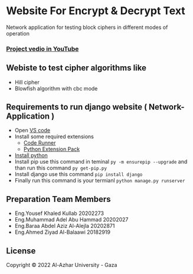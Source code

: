 # Website For Encrypt & Decrypt Text

Network application for testing block ciphers in different modes of operation

### [Project vedio in YouTube](https://www.youtube.com/watch?v=XICnd5_KsSs)

## Webiste to test cipher algorithms like

- Hill cipher
- Blowfish algorithm with cbc mode

## Requirements to run django website ( Network-Application )

- Open [VS code](https://code.visualstudio.com)
- Install some required extensions
  - [Code Runner](https://marketplace.visualstudio.com/items?itemName=formulahendry.code-runner)
  - [Python Extension Pack](https://marketplace.visualstudio.com/items?itemName=donjayamanne.python-extension-pack)
- [Install python](https://www.python.org/downloads)
- Install pip use this command in teminal `py -m ensurepip --upgrade` and than run this command `py get-pip.py`
- Install django use this command `pip install django`
- Finally run this command is your termianl `python manage.py runserver`

## Preparation Team Members

- Eng.Yousef Khaled Kullab        20202273
- Eng.Muhammad Adel Abu Hammad    20202027
- Eng.Baraa Abdel Aziz Al-Alejla  20202871
- Eng.Ahmed Ziyad Al-Balaawi      20182919

## License

Copyright © 2022 Al-Azhar University - Gaza

